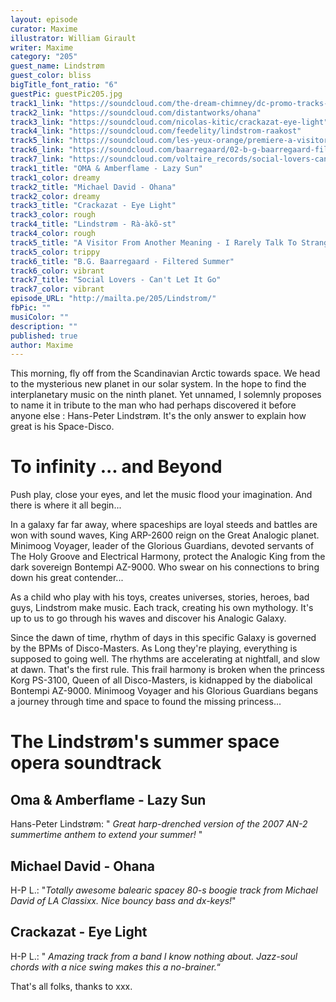 ```yaml
---
layout: episode
curator: Maxime
illustrator: William Girault
writer: Maxime
category: "205"
guest_name: Lindstrøm
guest_color: bliss
bigTitle_font_ratio: "6"
guestPic: guestPic205.jpg
track1_link: "https://soundcloud.com/the-dream-chimney/dc-promo-tracks-8-oma-amberflame-lazy-sun"
track2_link: "https://soundcloud.com/distantworks/ohana"
track3_link: "https://soundcloud.com/nicolas-kitic/crackazat-eye-light"
track4_link: "https://soundcloud.com/feedelity/lindstrom-raakost"
track5_link: "https://soundcloud.com/les-yeux-orange/premiere-a-visitor-from-another-meaning-i-rarely-talk-to-strangers"
track6_link: "https://soundcloud.com/baarregaard/02-b-g-baarregaard-filtered"
track7_link: "https://soundcloud.com/voltaire_records/social-lovers-cant-let-it-go"
track1_title: "OMA & Amberflame - Lazy Sun"
track1_color: dreamy
track2_title: "Michael David - Ohana"
track2_color: dreamy
track3_title: "Crackazat - Eye Light"
track3_color: rough
track4_title: "Lindstrøm - Rà-àkõ-st"
track4_color: rough
track5_title: "A Visitor From Another Meaning - I Rarely Talk To Strangers"
track5_color: trippy
track6_title: "B.G. Baarregaard - Filtered Summer"
track6_color: vibrant
track7_title: "Social Lovers - Can't Let It Go"
track7_color: vibrant
episode_URL: "http://mailta.pe/205/Lindstrom/"
fbPic: ""
musiColor: ""
description: ""
published: true
author: Maxime
---
```



<p id="introduction">This morning, fly off from the Scandinavian Arctic towards space. We head to the mysterious new planet in our solar system. In the hope to find the interplanetary music on the ninth planet. Yet unnamed, I solemnly proposes to name it in tribute to the man who had perhaps discovered it before anyone else : Hans-Peter Lindstrøm. It's the only answer to explain how great is his Space-Disco. </p>

# To infinity ... and Beyond

Push play, close your eyes, and let the music flood your imagination. And there is where it all begin...

In a galaxy far far away, where spaceships are loyal steeds and battles are won with sound waves, King ARP-2600 reign on the Great Analogic planet. Minimoog Voyager, leader of the Glorious Guardians, devoted servants of The Holy Groove and Electrical Harmony, protect the Analogic King from the dark sovereign  Bontempi AZ-9000. Who swear on his connections to bring down his great contender... 

As a child who play with his toys, creates universes, stories, heroes, bad guys, Lindstrom make music. Each track, creating his own mythology. It's up to us to go through his waves and discover his Analogic Galaxy. 

Since the dawn of time, rhythm of days in this specific Galaxy is governed by the BPMs of Disco-Masters. As Long they're playing, everything is supposed to going well. The rhythms are accelerating at nightfall, and slow at dawn. That's the first rule. This frail harmony is broken when the princess Korg PS-3100, Queen of all Disco-Masters, is kidnapped by the diabolical Bontempi AZ-9000. Minimoog Voyager and his Glorious Guardians begans a journey through time and space to found the missing princess...

# The Lindstrøm's summer space opera soundtrack
 
## Oma & Amberflame - Lazy Sun
Hans-Peter Lindstrøm: " _Great harp-drenched version of the 2007 AN-2 summertime anthem to extend your summer!_ "

## Michael David - Ohana
H-P L.: "_Totally awesome balearic spacey 80-s boogie track from Michael David of LA Classixx. Nice bouncy bass and dx-keys!_"

## Crackazat - Eye Light
H-P L.: " _Amazing track from a band I know nothing about. Jazz-soul chords with a nice swing makes this a no-brainer._“
 
<p id="outroduction">
That's all folks, thanks to xxx.</p>

